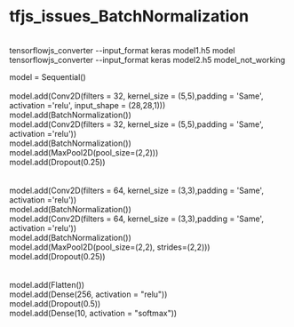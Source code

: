 # tfjs_issues_BatchNormalization
</br>
tensorflowjs_converter --input_format keras model1.h5 model </br>
tensorflowjs_converter --input_format keras model2.h5 model_not_working

model = Sequential()
</br>
</br>model.add(Conv2D(filters = 32, kernel_size = (5,5),padding = 'Same', 
</br>                 activation ='relu', input_shape = (28,28,1)))
</br>model.add(BatchNormalization())
</br>model.add(Conv2D(filters = 32, kernel_size = (5,5),padding = 'Same', 
</br>                 activation ='relu'))
</br>model.add(BatchNormalization())
</br>model.add(MaxPool2D(pool_size=(2,2)))
</br>model.add(Dropout(0.25))
</br>
</br>
</br>model.add(Conv2D(filters = 64, kernel_size = (3,3),padding = 'Same', 
</br>                 activation ='relu'))
</br>model.add(BatchNormalization())
</br>model.add(Conv2D(filters = 64, kernel_size = (3,3),padding = 'Same', 
</br>                 activation ='relu'))
</br>model.add(BatchNormalization())
</br>model.add(MaxPool2D(pool_size=(2,2), strides=(2,2)))
</br>model.add(Dropout(0.25))
</br>
</br>
</br>model.add(Flatten())
</br>model.add(Dense(256, activation = "relu"))
</br>model.add(Dropout(0.5))
</br>model.add(Dense(10, activation = "softmax"))
